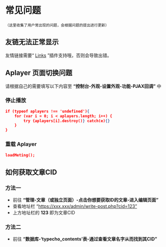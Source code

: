 # 常见问题
<small>（这里收集了用户常出现的问题，会根据问题的提出进行更新）</small>

## 友链无法正常显示

友情链接需要“ [Links](http://www.imhan.com/archives/typecho_links_20141214/) ”插件支持哦，否则会导致出错。

## Aplayer 页面切换问题

请根据自己的需要填写以下内容至 **“控制台-外观-设置外观-功能-PJAX回调”** 中

### 停止播放

```json
if (typeof aplayers !== 'undefined'){
    for (var i = 0; i < aplayers.length; i++) {
        try {aplayers[i].destroy()} catch(e){}
    }
}
```

### 重载 Aplayer

```json
loadMeting();
```

## 如何获取文章CID

### 方法一

- 前往 **“管理-文章（或独立页面）-点击你想要获取ID的文章-进入编辑页面”**
- 查看地址栏 “https://xxx.xxx/admin/write-post.php?cid=123”
- 上方地址栏的 **123** 即为文章CID

### 方法二

- 前往 **“数据库-‘typecho_contents’表-通过查看文章名字从而找到其CID”**
